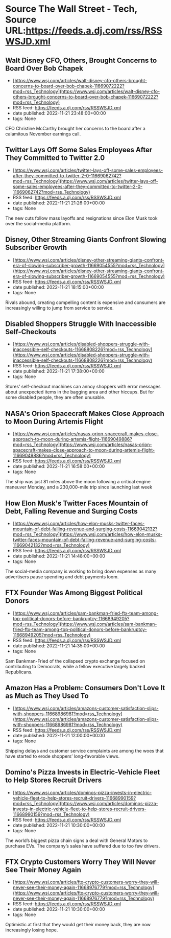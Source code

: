 # Source The Wall Street - Tech, Source URL:https://feeds.a.dj.com/rss/RSSWSJD.xml

## Walt Disney CFO, Others, Brought Concerns to Board Over Bob Chapek
 - [https://www.wsj.com/articles/walt-disney-cfo-others-brought-concerns-to-board-over-bob-chapek-11669072222?mod=rss_Technology](https://www.wsj.com/articles/walt-disney-cfo-others-brought-concerns-to-board-over-bob-chapek-11669072222?mod=rss_Technology)
 - RSS feed: https://feeds.a.dj.com/rss/RSSWSJD.xml
 - date published: 2022-11-21 23:48:00+00:00
 - tags: None

CFO Christine McCarthy brought her concerns to the board after a calamitous November earnings call.

## Twitter Lays Off Some Sales Employees After They Committed to Twitter 2.0
 - [https://www.wsj.com/articles/twitter-lays-off-some-sales-employees-after-they-committed-to-twitter-2-0-11669062742?mod=rss_Technology](https://www.wsj.com/articles/twitter-lays-off-some-sales-employees-after-they-committed-to-twitter-2-0-11669062742?mod=rss_Technology)
 - RSS feed: https://feeds.a.dj.com/rss/RSSWSJD.xml
 - date published: 2022-11-21 21:26:00+00:00
 - tags: None

The new cuts follow mass layoffs and resignations since Elon Musk took over the social-media platform.

## Disney, Other Streaming Giants Confront Slowing Subscriber Growth
 - [https://www.wsj.com/articles/disney-other-streaming-giants-confront-era-of-slowing-subscriber-growth-11669054555?mod=rss_Technology](https://www.wsj.com/articles/disney-other-streaming-giants-confront-era-of-slowing-subscriber-growth-11669054555?mod=rss_Technology)
 - RSS feed: https://feeds.a.dj.com/rss/RSSWSJD.xml
 - date published: 2022-11-21 18:15:00+00:00
 - tags: None

Rivals abound, creating compelling content is expensive and consumers are increasingly willing to jump from service to service.

## Disabled Shoppers Struggle With Inaccessible Self-Checkouts
 - [https://www.wsj.com/articles/disabled-shoppers-struggle-with-inaccessible-self-checkouts-11668808226?mod=rss_Technology](https://www.wsj.com/articles/disabled-shoppers-struggle-with-inaccessible-self-checkouts-11668808226?mod=rss_Technology)
 - RSS feed: https://feeds.a.dj.com/rss/RSSWSJD.xml
 - date published: 2022-11-21 17:38:00+00:00
 - tags: None

Stores’ self-checkout machines can annoy shoppers with error messages about unexpected items in the bagging area and other hiccups. But for some disabled people, they are often unusable.

## NASA's Orion Spacecraft Makes Close Approach to Moon During Artemis Flight
 - [https://www.wsj.com/articles/nasas-orion-spacecraft-makes-close-approach-to-moon-during-artemis-flight-11669049886?mod=rss_Technology](https://www.wsj.com/articles/nasas-orion-spacecraft-makes-close-approach-to-moon-during-artemis-flight-11669049886?mod=rss_Technology)
 - RSS feed: https://feeds.a.dj.com/rss/RSSWSJD.xml
 - date published: 2022-11-21 16:58:00+00:00
 - tags: None

The ship was just 81 miles above the moon following a critical engine maneuver Monday, and a 230,000-mile trip since launching last week

## How Elon Musk's Twitter Faces Mountain of Debt, Falling Revenue and Surging Costs
 - [https://www.wsj.com/articles/how-elon-musks-twitter-faces-mountain-of-debt-falling-revenue-and-surging-costs-11669042132?mod=rss_Technology](https://www.wsj.com/articles/how-elon-musks-twitter-faces-mountain-of-debt-falling-revenue-and-surging-costs-11669042132?mod=rss_Technology)
 - RSS feed: https://feeds.a.dj.com/rss/RSSWSJD.xml
 - date published: 2022-11-21 14:48:00+00:00
 - tags: None

The social-media company is working to bring down expenses as many advertisers pause spending and debt payments loom.

## FTX Founder Was Among Biggest Political Donors
 - [https://www.wsj.com/articles/sam-bankman-fried-ftx-team-among-top-political-donors-before-bankruptcy-11668949205?mod=rss_Technology](https://www.wsj.com/articles/sam-bankman-fried-ftx-team-among-top-political-donors-before-bankruptcy-11668949205?mod=rss_Technology)
 - RSS feed: https://feeds.a.dj.com/rss/RSSWSJD.xml
 - date published: 2022-11-21 14:35:00+00:00
 - tags: None

Sam Bankman-Fried of the collapsed crypto exchange focused on contributing to Democrats, while a fellow executive largely backed Republicans.

## Amazon Has a Problem: Consumers Don't Love It as Much as They Used To
 - [https://www.wsj.com/articles/amazons-customer-satisfaction-slips-with-shoppers-11668986981?mod=rss_Technology](https://www.wsj.com/articles/amazons-customer-satisfaction-slips-with-shoppers-11668986981?mod=rss_Technology)
 - RSS feed: https://feeds.a.dj.com/rss/RSSWSJD.xml
 - date published: 2022-11-21 12:00:00+00:00
 - tags: None

Shipping delays and customer service complaints are among the woes that have started to erode shoppers’ long-favorable views.

## Domino's Pizza Invests in Electric-Vehicle Fleet to Help Stores Recruit Drivers
 - [https://www.wsj.com/articles/dominos-pizza-invests-in-electric-vehicle-fleet-to-help-stores-recruit-drivers-11668990159?mod=rss_Technology](https://www.wsj.com/articles/dominos-pizza-invests-in-electric-vehicle-fleet-to-help-stores-recruit-drivers-11668990159?mod=rss_Technology)
 - RSS feed: https://feeds.a.dj.com/rss/RSSWSJD.xml
 - date published: 2022-11-21 10:30:00+00:00
 - tags: None

The world’s biggest pizza chain signs a deal with General Motors to purchase EVs. The company’s sales have suffered due to too few drivers.

## FTX Crypto Customers Worry They Will Never See Their Money Again
 - [https://www.wsj.com/articles/ftx-crypto-customers-worry-they-will-never-see-their-money-again-11668976779?mod=rss_Technology](https://www.wsj.com/articles/ftx-crypto-customers-worry-they-will-never-see-their-money-again-11668976779?mod=rss_Technology)
 - RSS feed: https://feeds.a.dj.com/rss/RSSWSJD.xml
 - date published: 2022-11-21 10:30:00+00:00
 - tags: None

Optimistic at first that they would get their money back, they are now increasingly losing hope.
